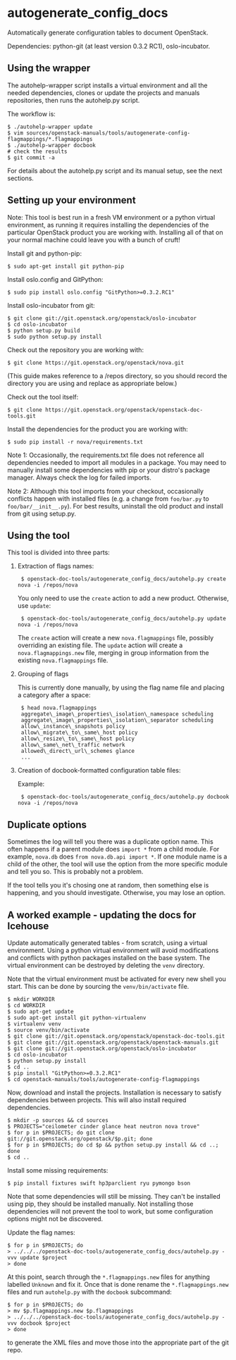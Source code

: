 autogenerate_config_docs
========================

Automatically generate configuration tables to document OpenStack.


Dependencies: python-git (at least version 0.3.2 RC1), oslo-incubator.

Using the wrapper
-----------------

The autohelp-wrapper script installs a virtual environment and all the needed
dependencies, clones or update the projects and manuals repositories, then runs
the autohelp.py script.

The workflow is:

    $ ./autohelp-wrapper update
    $ vim sources/openstack-manuals/tools/autogenerate-config-flagmappings/*.flagmappings
    $ ./autohelp-wrapper docbook
    # check the results
    $ git commit -a

For details about the autohelp.py script and its manual setup, see the next
sections.

Setting up your environment
---------------------------

Note: This tool is best run in a fresh VM environment or a python virtual
environment, as running it requires installing the dependencies of the
particular OpenStack product you are working with. Installing all of that on
your normal machine could leave you with a bunch of cruft!

Install git and python-pip:

    $ sudo apt-get install git python-pip

Install oslo.config and GitPython:

    $ sudo pip install oslo.config "GitPython>=0.3.2.RC1"

Install oslo-incubator from git:

    $ git clone git://git.openstack.org/openstack/oslo-incubator
    $ cd oslo-incubator
    $ python setup.py build
    $ sudo python setup.py install

Check out the repository you are working with:

    $ git clone https://git.openstack.org/openstack/nova.git

(This guide makes reference to a /repos directory, so you should
record the directory you are using and replace as appropriate below.)

Check out the tool itself:

    $ git clone https://git.openstack.org/openstack/openstack-doc-tools.git

Install the dependencies for the product you are working with:

    $ sudo pip install -r nova/requirements.txt

Note 1: Occasionally, the requirements.txt file does not reference all
dependencies needed to import all modules in a package. You may need
to manually install some dependencies with pip or your distro's
package manager. Always check the log for failed imports.

Note 2: Although this tool imports from your checkout, occasionally
conflicts happen with installed files (e.g. a change from `foo/bar.py`
to `foo/bar/__init__.py`). For best results, uninstall the old product
and install from git using setup.py.


Using the tool
--------------

This tool is divided into three parts:

1. Extraction of flags names:

        $ openstack-doc-tools/autogenerate_config_docs/autohelp.py create nova -i /repos/nova

    You only need to use the `create` action to add a new product.
    Otherwise, use `update`:

        $ openstack-doc-tools/autogenerate_config_docs/autohelp.py update nova -i /repos/nova

    The `create` action will create a new `nova.flagmappings` file,
    possibly overriding an existing file. The `update` action will
    create a `nova.flagmappings.new` file, merging in group
    information from the existing `nova.flagmappings` file.

2. Grouping of flags

   This is currently done manually, by using the flag name file and placing
   a category after a space:

        $ head nova.flagmappings
        aggregate\_image\_properties\_isolation\_namespace scheduling
        aggregate\_image\_properties\_isolation\_separator scheduling
        allow\_instance\_snapshots policy
        allow\_migrate\_to\_same\_host policy
        allow\_resize\_to\_same\_host policy
        allow\_same\_net\_traffic network
        allowed\_direct\_url\_schemes glance
        ...

3. Creation of docbook-formatted configuration table files:

   Example:

        $ openstack-doc-tools/autogenerate_config_docs/autohelp.py docbook nova -i /repos/nova


Duplicate options
-----------------

Sometimes the log will tell you there was a duplicate option name.
This often happens if a parent module does `import *` from a child
module. For example, `nova.db` does `from nova.db.api import *`.
If one module name is a child of the other, the tool will use the
option from the more specific module and tell you so. This is
probably not a problem.

If the tool tells you it's chosing one at random, then something
else is happening, and you should investigate. Otherwise, you may
lose an option.

A worked example - updating the docs for Icehouse
-------------------------------------------------

Update automatically generated tables - from scratch, using a virtual
environment. Using a python virtual environment will avoid modifications and
conflicts with python packages installed on the base system. The virtual
environment can be destroyed by deleting the `venv` directory.

Note that the virtual environment must be activated for every new shell you
start. This can be done by sourcing the `venv/bin/activate` file.

    $ mkdir WORKDIR
    $ cd WORKDIR
    $ sudo apt-get update
    $ sudo apt-get install git python-virtualenv
    $ virtualenv venv
    $ source venv/bin/activate
    $ git clone git://git.openstack.org/openstack/openstack-doc-tools.git
    $ git clone git://git.openstack.org/openstack/openstack-manuals.git
    $ git clone git://git.openstack.org/openstack/oslo-incubator
    $ cd oslo-incubator
    $ python setup.py install
    $ cd ..
    $ pip install "GitPython>=0.3.2.RC1"
    $ cd openstack-manuals/tools/autogenerate-config-flagmappings

Now, download and install the projects. Installation is necessary to satisfy
dependencies between projects. This will also install required dependencies.

    $ mkdir -p sources && cd sources
    $ PROJECTS="ceilometer cinder glance heat neutron nova trove"
    $ for p in $PROJECTS; do git clone git://git.openstack.org/openstack/$p.git; done
    $ for p in $PROJECTS; do cd $p && python setup.py install && cd ..; done
    $ cd ..

Install some missing requirements:

    $ pip install fixtures swift hp3parclient ryu pymongo bson

Note that some dependencies will still be missing. They can't be installed using
pip, they should be installed manually. Not installing those dependencies will
not prevent the tool to work, but some configuration options might not be
discovered.

Update the flag names:

    $ for p in $PROJECTS; do
    > ../../../openstack-doc-tools/autogenerate_config_docs/autohelp.py -vvv update $project
    > done

At this point, search through the `*.flagmappings.new` files for anything
labelled `Unknown` and fix it. Once that is done rename the `*.flagmappings.new`
files and run `autohelp.py` with the `docbook` subcommand:

    $ for p in $PROJECTS; do
    > mv $p.flagmappings.new $p.flagmappings
    > ../../../openstack-doc-tools/autogenerate_config_docs/autohelp.py -vvv docbook $project
    > done

to generate the XML files and move those into the appropriate part of
the git repo.
